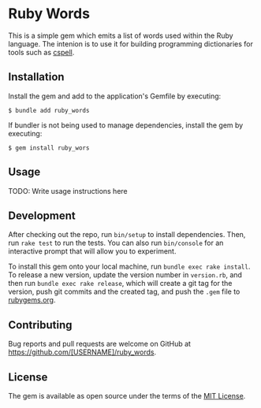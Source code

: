 # Ruby Words

This is a simple gem which emits a list of words used within the Ruby language. The intenion is to use it for building programming dictionaries for tools such as [cspell](https://cspell.org).

## Installation

Install the gem and add to the application's Gemfile by executing:

    $ bundle add ruby_words

If bundler is not being used to manage dependencies, install the gem by executing:

    $ gem install ruby_wors

## Usage

TODO: Write usage instructions here

## Development

After checking out the repo, run `bin/setup` to install dependencies. Then, run `rake test` to run the tests. You can also run `bin/console` for an interactive prompt that will allow you to experiment.

To install this gem onto your local machine, run `bundle exec rake install`. To release a new version, update the version number in `version.rb`, and then run `bundle exec rake release`, which will create a git tag for the version, push git commits and the created tag, and push the `.gem` file to [rubygems.org](https://rubygems.org).

## Contributing

Bug reports and pull requests are welcome on GitHub at https://github.com/[USERNAME]/ruby_words.

## License

The gem is available as open source under the terms of the [MIT License](https://opensource.org/licenses/MIT).
